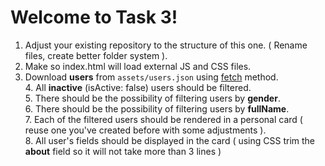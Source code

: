 # Welcome to Task 3!

 1. Adjust your existing repository to the structure of this one. ( Rename files, create better folder system ).  
 2. Make so index.html will load external JS and CSS files.  
 3. Download **users** from `assets/users.json` using [fetch](https://developer.mozilla.org/en-US/docs/Web/API/Fetch_API/Using_Fetch) method.  
	 4. All **inactive** (isActive: false) users should be filtered.  
	 5. There should be the possibility of filtering users by **gender**.  
	 6. There should be the possibility of filtering users by **fullName**.  
	 7. Each of the filtered users should be rendered in a personal card ( reuse one you've created before with some adjustments ).  
	 8. All user's fields should be displayed in the card ( using CSS trim the **about** field so it will not take more than 3 lines )  
